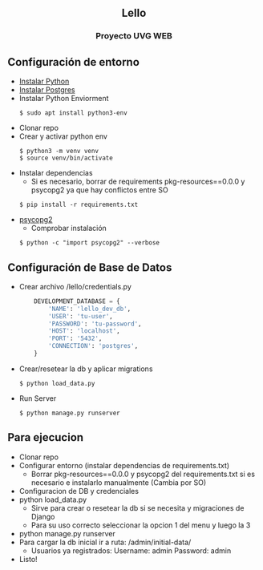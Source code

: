 <h2 align="center">Lello</h2>
<h3 align="center">Proyecto UVG WEB</h3>

## Configuración de entorno

* [Instalar Python](https://www.python.org/)
* [Instalar Postgres](https://www.postgresql.org/)
* Instalar Python Enviorment
    ```shell
    $ sudo apt install python3-env
    ```
* Clonar repo
* Crear y activar python env
    ```shell
    $ python3 -m venv venv
    $ source venv/bin/activate
    ```
* Instalar dependencias
    * Si es necesario, borrar de requirements pkg-resources==0.0.0 y psycopg2 ya que hay conflictos entre SO
    ```shell
    $ pip install -r requirements.txt
    ```
* [psycopg2](https://www.psycopg.org/)
    * Comprobar instalación
    ```shell
    $ python -c "import psycopg2" --verbose
    ```

## Configuración de Base de Datos

* Crear archivo /lello/credentials.py
    ```python
        DEVELOPMENT_DATABASE = {
            'NAME': 'lello_dev_db',
            'USER': 'tu-user',
            'PASSWORD': 'tu-password',
            'HOST': 'localhost',
            'PORT': '5432',
            'CONNECTION': 'postgres',
        }
    ```

* Crear/resetear la db y aplicar migrations
    ```shell
    $ python load_data.py
    ```

* Run Server
    ```shell
    $ python manage.py runserver
    ```

## Para ejecucion

* Clonar repo
* Configurar entorno (instalar dependencias de requirements.txt)
    * Borrar pkg-resources==0.0.0 y psycopg2 del requirements.txt si es necesario e instalarlo manualmente (Cambia por SO)
* Configuracion de DB y credenciales
* python load_data.py
    * Sirve para crear o resetear la db si se necesita y migraciones de Django
    * Para su uso correcto seleccionar la opcion 1 del menu y luego la 3
* python manage.py runserver
* Para cargar la db inicial ir a ruta: /admin/initial-data/
    * Usuarios ya registrados:
        Username: admin
        Password: admin
* Listo!
